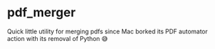 # pdf_merger
Quick little utility for merging pdfs since Mac borked its PDF automator action with its removal of Python 😅
